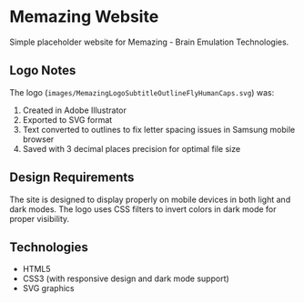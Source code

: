 # Memazing Website

Simple placeholder website for Memazing - Brain Emulation Technologies.

## Logo Notes

The logo (`images/MemazingLogoSubtitleOutlineFlyHumanCaps.svg`) was:
1. Created in Adobe Illustrator
2. Exported to SVG format
3. Text converted to outlines to fix letter spacing issues in Samsung mobile browser
4. Saved with 3 decimal places precision for optimal file size

## Design Requirements

The site is designed to display properly on mobile devices in both light and dark modes. The logo uses CSS filters to invert colors in dark mode for proper visibility.

## Technologies

- HTML5
- CSS3 (with responsive design and dark mode support)
- SVG graphics